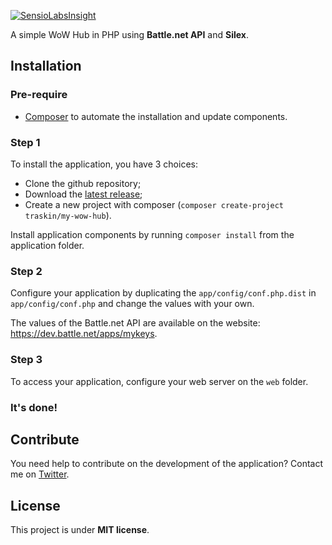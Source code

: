 [![SensioLabsInsight](https://insight.sensiolabs.com/projects/267657b8-5f65-45e0-a83d-9666b609470e/mini.png)](https://insight.sensiolabs.com/projects/267657b8-5f65-45e0-a83d-9666b609470e)

A simple WoW Hub in PHP using **Battle.net API** and **Silex**.

## Installation
### Pre-require

- [Composer](https://getcomposer.org/) to automate the installation and update components.

### Step 1
To install the application, you have 3 choices:

 - Clone the github repository;
 - Download the [latest release](https://github.com/TrAsKiN/my-wow-hub/releases/latest);
 - Create a new project with composer (`composer create-project traskin/my-wow-hub`).

Install application components by running `composer install` from the application folder.

### Step 2
Configure your application by duplicating the `app/config/conf.php.dist` in `app/config/conf.php` and change the values with your own.

The values of the Battle.net API are available on the website: https://dev.battle.net/apps/mykeys.

### Step 3
To access your application, configure your web server on the `web` folder.

### It's done!

## Contribute
You need help to contribute on the development of the application? Contact me on [Twitter](https://twitter.com/notTrAsKiN).

## License
This project is under **MIT license**.
